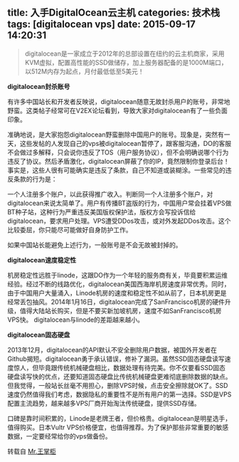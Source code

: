 title: 入手DigitalOcean云主机
categories: 技术栈
tags: [digitalocean vps]
date: 2015-09-17 14:20:31
---
> digitalocean是一家成立于2012年的总部设置在纽约的云主机商家，采用KVM虚拟，配置高性能的SSD做储存，加上服务器配备的是1000M端口，以512M内存为起点，月付最低低至5美元！

**digitalocean封杀账号**

有许多中国站长和开发者反映说，digitalocean随意无故封杀用户的账号，非常地野蛮。这类帖子经常可在V2EX论坛看到，导致大家对digitalocean有了一些负面印象。

准确地说，是大家抱怨digitalocean野蛮删除中国用户的账号。现象是，突然有一天，这些发帖的人发现自己的vps被digitalocean暂停了，跟客服沟通，DO的客服不会做过多解释，只会说你违反了TOS（用户服务协议），但不会明确说哪个行为违反了协议。然后矛盾激化，digitalocean屏蔽了你的IP，竟然限制你登录后台！
事实是，这些人很有可能确实是违反了条款，自己不知道或装糊涂。一些常见的违反条款的行为是：

一个人注册多个账户，以此获得推广收入。判断同一个人注册多个账户，对digitalocean来说太简单了。用户有传播BT盗版的行为，中国用户常会挂着VPS做BT种子站，这种行为严重违反美国版权保护法，版权方会写投诉信给digitalocean，要求用户处理。VPS遭受DDos攻击，或对外发起DDos攻击。这个比较委屈，你只能尽可能做好自身防护工作。

如果中国站长能避免上述行为，一般账号是不会无故被封掉的。

**digitalocean速度稳定性**

机房稳定性远胜于linode，这跟DO作为一个年轻的服务商有关，毕竟要积累运维经验。经过不断的线路优化，digitalocean美国西海岸机房速度非常优秀。同时，由于中国用户大量涌入，Linode机房的速度和稳定性不如从前了，日本机房更是经常丢包抽风。2014年1月16日，digitalocean完成了SanFrancisco机房的硬件升级，值得大陆站长购买，但是不要买新加坡机房，速度不如SanFrancisco机房VPS快。
digitalocean与linode的差距越来越小。

**digitalocean固态硬盘**

2013年12月，digitalocean的API默认不安全删除用户数据，被国外开发者在Github揭短。digitalocean勇于承认错误，修补了漏洞。虽然SSD固态硬盘读写速度惊人，但毕竟跟传统机械硬盘相比，数据处理有待完美。你不仅要看SSD固态硬盘读写快的优点，还要知道固态硬盘比传统机械硬盘更难彻底删除数据的缺点。但我觉得，一般站长丝毫不用担心，删除VPS时候，点击安全擦除就OK了。SSD速度仍然值得我们考虑，数据隐私的重要性不是所有用户的第一选择。SSD是VPS配置主流趋势，越来越多VPS厂商开始淘汰传统硬盘，提供SSD存储。

口碑是靠时间积累的，Linode是老牌王者，但价格贵。digitalocean是明星选手，值得购买。日本Vultr VPS价格便宜，也值得推荐。为了保护那些非常重要的敏感数据，一定要经常给你的vps做备份。

转载自 [Mr.王掌柜][1]


  [1]: http://since1989.org/digitalocean/ssh-vps-price-linode-speed.html
